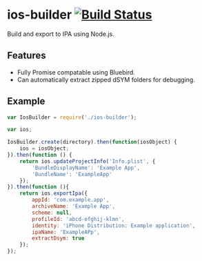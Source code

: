 ios-builder [![Build Status](https://travis-ci.org/devfd/ios-builder.svg?branch=master)](https://travis-ci.org/devfd/ios-builder)
===========

Build and export to IPA using Node.js.

Features
--------

* Fully Promise compatable using Bluebird.
* Can automatically extract zipped dSYM folders for debugging.

Example
-------

```javascript
var IosBuilder = require('./ios-builder');

var ios;

IosBuilder.create(directory).then(function(iosObject) {
    ios = iosObject;
}).then(function () {
    return ios.updateProjectInfo('Info.plist', {
        'BundleDisplayName': 'Example App',
        'BundleName': 'ExampleApp'
    });
}).then(function (){
    return ios.exportIpa({
        appId: 'com.example.app',
        archiveName: 'Example App',
        scheme: null,
        profileId: 'abcd-efghij-klmn',
        identity: 'iPhone Distribution: Example application',
        ipaName: 'ExampleAPp',
        extractDsym: true
    });
});
```